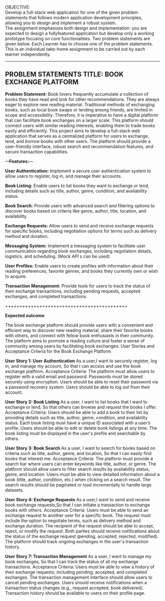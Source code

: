 OBJECTIVE:  
Develop a full-stack web application for one of the given problem statements that follows modern application development principles, allowing you to design and implement a robust system.  
The assignment emphasizes both design and implementation: you are expected to design a fullyfeatured application but develop only a working prototype focusing on core functionalities. 
Two problem statements are given below. Each Learner has to choose one of the problem statements.  
This is an individual take-home assignment to be carried out by each learner independently. 
*******************************************
PROBLEM STATEMENTS 
TITLE: BOOK EXCHANGE PLATFORM 
----------------------------------
**Problem Statement:**
Book lovers frequently accumulate a collection of books they have read and look for other recommendations. They are always eager to explore new reading material. 
Traditional methods of exchanging books, such as local book swaps or lending among friends, are limited in scope and accessibility. 
Therefore, it is imperative to have a digital platform that can facilitate book exchanges on a larger scale. This platform should connect users with similar reading interests, 
enabling them to trade books easily and efficiently. This project aims to develop a full-stack web application that serves as a centralized platform for users to exchange, lend, and borrow books with other users. 
The platform should provide a user-friendly interface, robust search and recommendation features, and secure transaction capabilities. 

**--Features:--** 

**User Authentication:** Implement a secure user authentication system to allow users to register, log in, and manage their accounts. 

**Book Listing:** Enable users to list books they want to exchange or lend, including details such as title, author, genre, condition, and availability status. 

**Book Search:** Provide users with advanced search and filtering options to discover books based on criteria like genre, author, title, location, and availability. 

**Exchange Requests:** Allow users to send and receive exchange requests for specific books, including negotiation options for terms such as delivery method and duration. 

**Messaging System:** Implement a messaging system to facilitate user communication regarding book exchanges, including negotiation details, logistics, and scheduling. (Mock API s can be used) 

**User Profiles:** Enable users to create profiles with information about their reading preferences, favorite genres, and books they currently own or wish to acquire. 

**Transaction Management:** Provide tools for users to track the status of their exchange transactions, including pending requests, accepted exchanges, and completed transactions. 

+++++++++++++++++++++++++++++++++++++++++++

**Expected outcome** 

The book exchange platform should provide users with a convenient and efficient way to discover new reading material, share their favorite books with others, 
and connect with fellow book enthusiasts in their community. The platform aims to promote a reading culture and foster a sense of community among users by facilitating book exchanges. 
User Stories and Acceptance Criteria for the Book Exchange Platform 
 
**User Story 1: User Authentication** 
As a user,I want to securely register, log in, and manage my account, So that I can access and use the book exchange platform. 
Acceptance Criteria: 
The platform must allow users to register with a valid email and password. 
Passwords must be stored securely using encryption. 
Users should be able to reset their password via a password recovery system. Users should be able to log out from their account. 
 
**User Story 2: Book Listing** 
As a user, I want to list books that I want to exchange or lend, So that others can browse and request the books I offer. Acceptance Criteria: 
Users should be able to add a book to their list by providing details such as title, author, genre, condition, and availability status. 
Each book listing must have a unique ID associated with a user’s profile. Users should be able to edit or delete book listings at any time. 
The book listing must be displayed in the user's profile and searchable by others. 
 
**User Story 3: Book Search** 
As a user, I want to search for books based on criteria such as title, author, genre, and location, So that I can easily find books that interest me. 
Acceptance Criteria: 
The platform must provide a search bar where users can enter keywords like title, author, or genre. The platform should allow users to filter search results by availability status, genre, and location. Users must be able to view detailed information about a book (title, author, condition, etc.) when clicking on a search result. 
The search results should be paginated or load incrementally to handle large datasets. 
 
**User Story 4: Exchange Requests** 
As a user,I want to send and receive book exchange requests,So that I can initiate a transaction to exchange books with others. 
Acceptance Criteria: 
Users must be able to send an exchange request to another user for a specific book. 
The request must include the option to negotiate terms, such as delivery method and exchange duration. 
The recipient of the request should be able to accept, reject, or modify the request. 
Both parties should receive notifications about the status of the exchange request (pending, accepted, rejected, modified). 
The platform should track ongoing exchanges in the user's transaction history. 
 
**User Story 7: Transaction Management**
As a user, I want to manage my book exchanges, So that I can track the status of all my exchange transactions. Acceptance Criteria: 
Users must be able to view a history of their exchange requests, including pending, accepted, and completed exchanges. 
The transaction management interface should allow users to cancel pending exchanges. 
Users should receive notifications when a transaction status changes (e.g., request accepted, book delivered). 
Transaction history should be available to users on their profile page.
